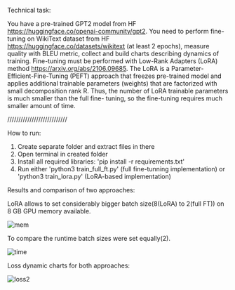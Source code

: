 Technical task:

You have a pre-trained GPT2 model from HF https://huggingface.co/openai-community/gpt2. You need to perform
fine-tuning on WikiText dataset from HF https://huggingface.co/datasets/wikitext (at least 2 epochs), measure quality
with BLEU metric, collect and build charts describing dynamics of training. Fine-tuning must be performed with Low-Rank Adapters
(LoRA) method https://arxiv.org/abs/2106.09685. The LoRA is a Parameter-Efficient-Fine-Tuning
(PEFT) approach that freezes pre-trained model and applies additional trainable parameters (weights) that are factorized
with small decomposition rank R. Thus, the number of LoRA trainable parameters is much smaller than the full fine-
tuning, so the fine-tuning requires much smaller amount of time.

///////////////////////////

How to run:

1) Create separate folder and extract files in there
2) Open terminal in created folder
3) Install all required libraries: 'pip install -r requirements.txt'
4) Run either 'python3 train_full_ft.py' (full fine-tunning implementation) or 'python3 train_lora.py' (LoRA-based implementation)

Results and comparison of two approaches:

LoRA allows to set considerably bigger batch size(8(LoRA) to 2(full FT)) on 8 GB GPU memory available.

![mem](https://github.com/TimofeyPakholkov/gpt2_fine_tuning_wikitext/assets/63054134/b1301331-22e7-4f52-aa8d-7fc620abfea9)

To compare the runtime batch sizes were set equally(2).

![time](https://github.com/TimofeyPakholkov/gpt2_fine_tuning_wikitext/assets/63054134/22003b4b-002d-48a9-a757-628ef21565d8)

Loss dynamic charts for both approaches:

![loss2](https://github.com/TimofeyPakholkov/gpt2_fine_tuning_wikitext/assets/63054134/f767d1ca-38cf-476e-ae53-aac1f31d97d4)
